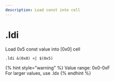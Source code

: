 ```yaml
---
description: Load const into cell
---
```


# .ldi

Load 0x5 const value into \[0x0\] cell

```text
.ldi &(0x0) <| $(0x5)
```

{% hint style="warning" %}
Value range: 0x0-0xF  
For larger values, use .ldx
{% endhint %}



